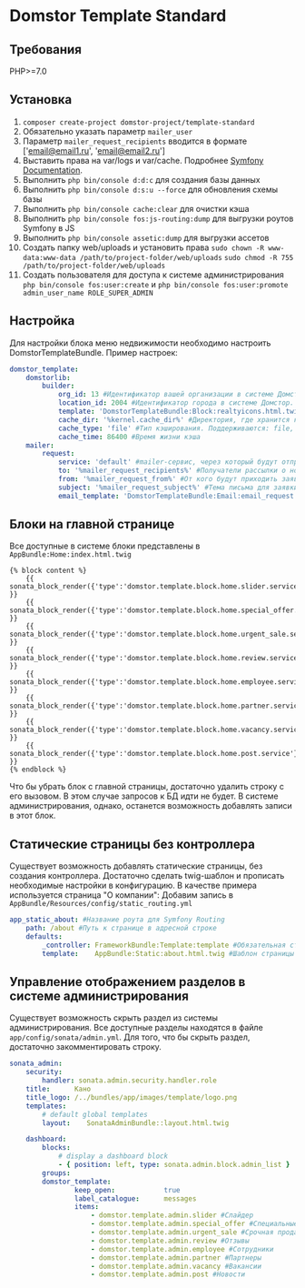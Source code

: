 Domstor Template Standard
========================
Требования
--------------
PHP>=7.0

Установка
--------------
1. `composer create-project domstor-project/template-standard`
2. Обязательно указать параметр `mailer_user`
3. Параметр `mailer_request_recipients` вводится в формате ['email@email1.ru', 'email@email2.ru']
4. Выставить права на var/logs и var/cache. Подробнее [Symfony Documentation](https://symfony.com/doc/current/setup/file_permissions.html).
5. Выполнить `php bin/console d:d:c` для создания базы данных
6. Выполнить `php bin/console d:s:u --force` для обновления схемы базы
7. Выполнить `php bin/console cache:clear` для очистки кэша
8. Выполнить `php bin/console fos:js-routing:dump` для выгрузки роутов Symfony в JS
9. Выполнить `php bin/console assetic:dump` для выгрузки ассетов
10. Создать папку web/uploads и установить права `sudo chown -R www-data:www-data /path/to/project-folder/web/uploads` `sudo chmod -R 755 /path/to/project-folder/web/uploads`
11. Создать пользователя для доступа к системе администрирования `php bin/console fos:user:create` и `php bin/console fos:user:promote admin_user_name ROLE_SUPER_ADMIN`

Настройка
--------------
Для настройки блока меню недвижимости необходимо настроить DomstorTemplateBundle. Пример настроек:
```yaml
domstor_template:
    domstorlib:
        builder:
            org_id: 13 #Идентификатор вашей организации в системе Домстор
            location_id: 2004 #Идентификатор города в системе Домстор. 2004 - Кемерово, 2006 - Новокузнецк, 2236 - Новосибирск
            template: 'DomstorTemplateBundle:Block:realtyicons.html.twig' #Шаблон блока меню недвижимости
            cache_dir: '%kernel.cache_dir%' #Директория, где хранится кэш объектов
            cache_type: 'file' #Тип кэширования. Поддерживаются: file, apc, array, xcache, memcache
            cache_time: 86400 #Время жизни кэша
    mailer:
        request: 
            service: 'default' #mailer-сервис, через который будут отправляться сообщения о поступлении новых заявок
            to: '%mailer_request_recipients%' #Получатели рассылки о новых заявках
            from: '%mailer_request_from%' #От кого будут приходить заявки
            subject: '%mailer_request_subject%' #Тема письма для заявки
            email_template: 'DomstorTemplateBundle:Email:email_request.html.twig' #Шаблон письма
```

Блоки на главной странице
--------------
Все доступные в системе блоки представлены в `AppBundle:Home:index.html.twig`
```twig
{% block content %}
    {{ sonata_block_render({'type':'domstor.template.block.home.slider.service'}) }}
    {{ sonata_block_render({'type':'domstor.template.block.home.special_offer.service'}) }}
    {{ sonata_block_render({'type':'domstor.template.block.home.urgent_sale.service'}) }}
    {{ sonata_block_render({'type':'domstor.template.block.home.review.service'}) }}
    {{ sonata_block_render({'type':'domstor.template.block.home.employee.service'}) }}
    {{ sonata_block_render({'type':'domstor.template.block.home.partner.service'}) }}
    {{ sonata_block_render({'type':'domstor.template.block.home.vacancy.service'}) }}
    {{ sonata_block_render({'type':'domstor.template.block.home.post.service'}) }}
{% endblock %}
```
Что бы убрать блок с главной страницы, достаточно удалить строку с его вызовом. В этом случае запросов к БД идти не будет. В системе администрирования, однако, останется возможность добавлять записи в этот блок.

Статические страницы без контроллера
--------------
Существует возможность добавлять статические страницы, без создания контроллера. Достаточно сделать twig-шаблон и прописать необходимые настройки в конфигурацию. В качестве примера используется страница "О компании":
Добавим запись в `AppBundle/Resources/config/static_routing.yml`
```yaml
app_static_about: #Название роута для Symfony Routing
    path: /about #Путь к странице в адресной строке
    defaults:
        _controller: FrameworkBundle:Template:template #Обязательная строка для страницы без контроллера
        template:    AppBundle:Static:about.html.twig #Шаблон страницы
```

Управление отображением разделов в системе администрирования
--------------
Существует возможность скрыть раздел из системы администрирования. Все доступные разделы находятся в файле `app/config/sonata/admin.yml`. Для того, что бы скрыть раздел, достаточно закомментировать строку.
```yaml
sonata_admin:   
    security:
        handler: sonata.admin.security.handler.role
    title:      Кано
    title_logo: /../bundles/app/images/template/logo.png
    templates:
        # default global templates
        layout:    SonataAdminBundle::layout.html.twig

    dashboard:
        blocks:
            # display a dashboard block
            - { position: left, type: sonata.admin.block.admin_list }
        groups:
        domstor_template:
                keep_open:            true
                label_catalogue:      messages
                items:
                    - domstor.template.admin.slider #Слайдер
                    - domstor.template.admin.special_offer #Специальные предложения
                    - domstor.template.admin.urgent_sale #Срочная продажа
                    - domstor.template.admin.review #Отзывы
                    - domstor.template.admin.employee #Сотрудники
                    - domstor.template.admin.partner #Партнеры
                    - domstor.template.admin.vacancy #Вакансии
                    - domstor.template.admin.post #Новости
```